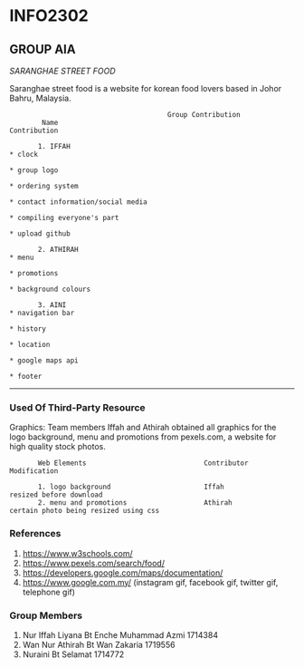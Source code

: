 # INFO2302

## GROUP AIA

*SARANGHAE STREET FOOD*

Saranghae street food is a website for korean food lovers based in Johor Bahru, Malaysia.


                                         
                                           Group Contribution
            Name                                                              Contribution
    
           1. IFFAH                                                           * clock
                                                                              * group logo
                                                                              * ordering system
                                                                              * contact information/social media
                                                                              * compiling everyone's part
                                                                              * upload github
    
           2. ATHIRAH                                                         * menu
                                                                              * promotions
                                                                              * background colours
    
           3. AINI                                                            * navigation bar
                                                                              * history
                                                                              * location
                                                                              * google maps api
                                                                              * footer
 
 ---
 
 ### Used Of Third-Party Resource
 
Graphics: Team members Iffah and Athirah obtained all graphics for the logo background, menu and promotions from pexels.com, 
a website for high quality stock photos.

           Web Elements                             Contributor                          Modification
    
           1. logo background                       Iffah                           resized before download
           2. menu and promotions                   Athirah                         certain photo being resized using css
                                                                             
### References

1. https://www.w3schools.com/
2. https://www.pexels.com/search/food/
3. https://developers.google.com/maps/documentation/
4. https://www.google.com.my/  (instagram gif, facebook gif, twitter gif, telephone gif)

### Group Members
1. Nur Iffah Liyana Bt Enche Muhammad Azmi 1714384
2. Wan Nur Athirah Bt Wan Zakaria 1719556
3. Nuraini Bt Selamat 1714772
